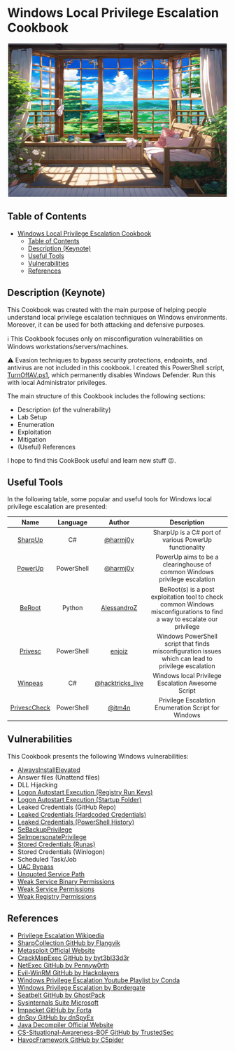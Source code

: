 # Windows Local Privilege Escalation Cookbook
<p align="center">
  <img width="500" height="350" src="/Pictures/Windows-OS-Funny-2.jpg.png">
</p>

## Table of Contents

- [Windows Local Privilege Escalation Cookbook](#windows-local-privilege-escalation-cookbook)
  - [Table of Contents](#table-of-contents)
  - [Description (Keynote)](#description-keynote)
  - [Useful Tools](#useful-tools)
  - [Vulnerabilities](#vulnerabilities)
  - [References](#references)

## Description (Keynote)

This Cookbook was created with the main purpose of helping people understand local privilege escalation techniques on Windows environments. Moreover, it can be used for both attacking and defensive purposes.

:information_source: This Cookbook focuses only on misconfiguration vulnerabilities on Windows workstations/servers/machines.

:warning: Evasion techniques to bypass security protections, endpoints, and antivirus are not included in this cookbook. I created this PowerShell script, [TurnOffAV.ps1](/Lab-Setup-Scripts/TurnOffAV.ps1), which permanently disables Windows Defender. Run this with local Administrator privileges.

The main structure of this Cookbook includes the following sections:

- Description (of the vulnerability)
- Lab Setup
- Enumeration
- Exploitation
- Mitigation
- (Useful) References

I hope to find this CookBook useful and learn new stuff 😉.

## Useful Tools

In the following table, some popular and useful tools for Windows local privilege escalation are presented:

| Name | Language | Author | Description |
|:-----------:|:-----------:|:-----------:|:-----------:|
| [SharpUp](https://github.com/GhostPack/SharpUp) | C# | [@harmj0y](https://twitter.com/harmj0y) | SharpUp is a C# port of various PowerUp functionality |
| [PowerUp](https://github.com/PowerShellMafia/PowerSploit/blob/master/Privesc/PowerUp.ps1) | PowerShell | [@harmj0y](https://twitter.com/harmj0y) | PowerUp aims to be a clearinghouse of common Windows privilege escalation |
| [BeRoot](https://github.com/AlessandroZ/BeRoot) | Python | [AlessandroZ](https://github.com/AlessandroZ) | BeRoot(s) is a post exploitation tool to check common Windows misconfigurations to find a way to escalate our privilege |
| [Privesc](https://github.com/enjoiz/Privesc) | PowerShell | [enjoiz](https://github.com/enjoiz) | Windows PowerShell script that finds misconfiguration issues which can lead to privilege escalation |
| [Winpeas](https://github.com/carlospolop/PEASS-ng/tree/master/winPEAS/winPEASexe) | C# | [@hacktricks_live](https://twitter.com/hacktricks_live) | Windows local Privilege Escalation Awesome Script |
| [PrivescCheck](https://github.com/itm4n/PrivescCheck) | PowerShell | [@itm4n](https://twitter.com/itm4n) | Privilege Escalation Enumeration Script for Windows |

## Vulnerabilities

This Cookbook presents the following Windows vulnerabilities:

- [AlwaysInstallElevated](/Notes/AlwaysInstallElevated.md)
- Answer files (Unattend files)
- DLL Hijacking
- [Logon Autostart Execution (Registry Run Keys)](/Notes/LogonAutostartExecutionRegistryRunKeys.md)
- [Logon Autostart Execution (Startup Folder)](/Notes/LogonAutostartExecutionStartupFolder.md)
- Leaked Credentials (GitHub Repo)
- [Leaked Credentials (Hardcoded Credentials)](/Notes/LeakedCredentialsHardcodedCredentials.md)
- [Leaked Credentials (PowerShell History)](/Notes/LeakedCredentialsPowerShellHistory.md)
- [SeBackupPrivilege](/Notes/SeBackupPrivilege.md)
- [SeImpersonatePrivilege](/Notes/SeImpersonatePrivilege.md)
- [Stored Credentials (Runas)](/Notes/StoredCredentialsRunas.md)
- Stored Credentials (Winlogon)
- Scheduled Task/Job
- [UAC Bypass](/Notes/UACBypass.md)
- [Unquoted Service Path](/Notes/UnquotedServicePath.md)
- [Weak Service Binary Permissions](/Notes/WeakServiceBinaryPermissions.md)
- [Weak Service Permissions](/Notes/WeakServicePermissions.md)
- [Weak Registry Permissions](/Notes/WeakRegistryPermissions.md)

## References

- [Privilege Escalation Wikipedia](https://en.wikipedia.org/wiki/Privilege_escalation)
- [SharpCollection GitHub by Flangvik](https://github.com/Flangvik/SharpCollection)
- [Metasploit Official Website](https://www.metasploit.com/)
- [CrackMapExec GitHub by byt3bl33d3r](https://github.com/byt3bl33d3r/CrackMapExec)
- [NetExec GitHub by Pennyw0rth](https://github.com/Pennyw0rth/NetExec)
- [Evil-WinRM GitHub by Hackplayers](https://github.com/Hackplayers/evil-winrm)
- [Windows Privilege Escalation Youtube Playlist by Conda](https://www.youtube.com/watch?v=WWE7VIpgd5I&list=PLDrNMcTNhhYrBNZ_FdtMq-gLFQeUZFzWV&index=13)
- [Windows Privilege Escalation by Bordergate](https://www.bordergate.co.uk/windows-privilege-escalation/)
- [Seatbelt GitHub by GhostPack](https://github.com/GhostPack/Seatbelt)
- [Sysinternals Suite Microsoft](https://learn.microsoft.com/en-us/sysinternals/downloads/sysinternals-suite)
- [Impacket GitHub by Forta](https://github.com/fortra/impacket)
- [dnSpy GitHub by dnSpyEx](https://github.com/dnSpyEx/dnSpy)
- [Java Decompiler Official Website](https://java-decompiler.github.io)
- [CS-Situational-Awareness-BOF GitHub by TrustedSec](https://github.com/trustedsec/CS-Situational-Awareness-BOF)
- [HavocFramework GitHub by C5pider](https://github.com/HavocFramework/Havoc)
